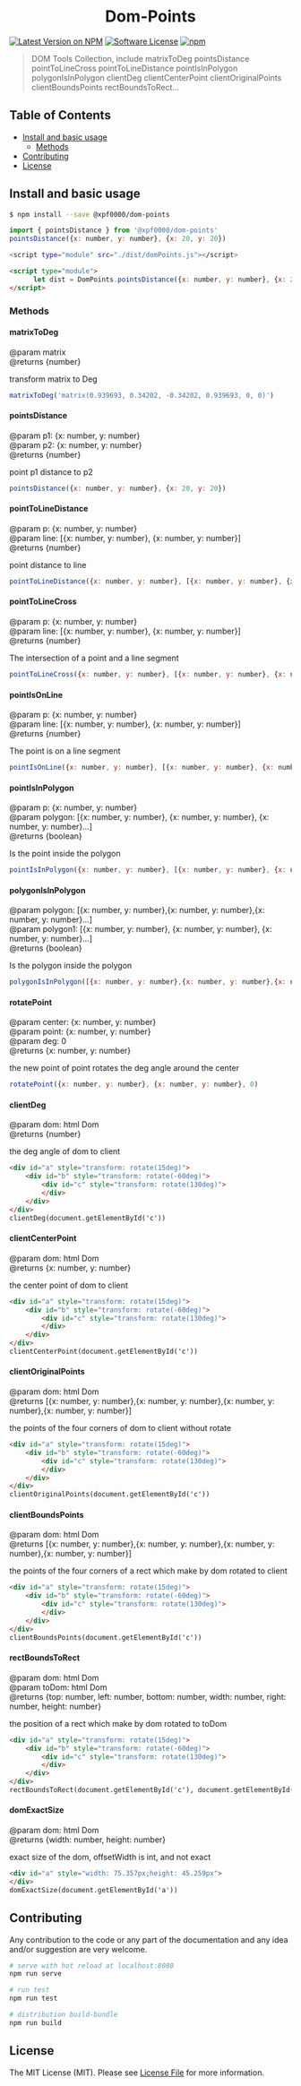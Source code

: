 <h1 align="center">Dom-Points</h1>

[![Latest Version on NPM](https://img.shields.io/npm/v/@xpf0000/dom-points.svg?style=flat-square)](https://npmjs.com/package/@xpf0000/dom-points)
[![Software License](https://img.shields.io/badge/license-MIT-brightgreen.svg?style=flat-square)](LICENSE.md)
[![npm](https://img.shields.io/npm/dt/@xpf0000/dom-points.svg?style=flat-square)](https://www.npmjs.com/package/@xpf0000/dom-points)

> DOM Tools Collection, include matrixToDeg pointsDistance pointToLineCross pointToLineDistance pointIsInPolygon polygonIsInPolygon clientDeg clientCenterPoint clientOriginalPoints clientBoundsPoints rectBoundsToRect...


## Table of Contents

* [Install and basic usage](#install-and-basic-usage)
  * [Methods](#methods)
* [Contributing](#contributing)
* [License](#license)


## Install and basic usage

```bash
$ npm install --save @xpf0000/dom-points
```

```js
import { pointsDistance } from '@xpf0000/dom-points'
pointsDistance({x: number, y: number}, {x: 20, y: 20})
```

```bash
<script type="module" src="./dist/domPoints.js"></script>
```

```html
<script type="module">
      let dist = DomPoints.pointsDistance({x: number, y: number}, {x: 20, y: 20})
</script>
```

### Methods

#### matrixToDeg
@param matrix<br>
@returns {number}<br>

transform matrix to Deg

```js
matrixToDeg('matrix(0.939693, 0.34202, -0.34202, 0.939693, 0, 0)')
```

#### pointsDistance
@param p1: {x: number, y: number}<br>
@param p2: {x: number, y: number}<br>
@returns {number}<br>

point p1 distance to p2

```js
pointsDistance({x: number, y: number}, {x: 20, y: 20})
```

#### pointToLineDistance
@param p: {x: number, y: number}<br>
@param line: \[{x: number, y: number}, {x: number, y: number}\]<br>
@returns {number}<br>

point distance to line

```js
pointToLineDistance({x: number, y: number}, [{x: number, y: number}, {x: number, y: number}])
```

#### pointToLineCross
@param p: {x: number, y: number}<br>
@param line: \[{x: number, y: number}, {x: number, y: number}\]<br>
@returns {number}<br>

The intersection of a point and a line segment

```js
pointToLineCross({x: number, y: number}, [{x: number, y: number}, {x: number, y: number}])
```

#### pointIsOnLine
@param p: {x: number, y: number}<br>
@param line: \[{x: number, y: number}, {x: number, y: number}\]<br>
@returns {number}<br>

The point is on a line segment

```js
pointIsOnLine({x: number, y: number}, [{x: number, y: number}, {x: number, y: number}])
```

#### pointIsInPolygon
@param p: {x: number, y: number}<br>
@param polygon: \[{x: number, y: number}, {x: number, y: number}, {x: number, y: number}...\]<br>
@returns {boolean}<br>

Is the point inside the polygon

```js
pointIsInPolygon({x: number, y: number}, [{x: number, y: number}, {x: number, y: number}, {x: number, y: number}])
```

#### polygonIsInPolygon
@param polygon: \[{x: number, y: number},{x: number, y: number},{x: number, y: number}...\]<br>
@param polygon1: \[{x: number, y: number}, {x: number, y: number}, {x: number, y: number}...\]<br>
@returns {boolean}<br>

Is the polygon inside the polygon

```js
polygonIsInPolygon([{x: number, y: number},{x: number, y: number},{x: number, y: number}], [{x: number, y: number}, {x: number, y: number}, {x: number, y: number}])
```

#### rotatePoint
@param center: {x: number, y: number}<br>
@param point: {x: number, y: number}<br>
@param deg: 0<br>
@returns {x: number, y: number}<br>

the new point of point rotates the deg angle around the center

```js
rotatePoint({x: number, y: number}, {x: number, y: number}, 0)
```

#### clientDeg
@param dom: html Dom<br>
@returns {number}<br>

the deg angle of dom to client

```html
<div id="a" style="transform: rotate(15deg)">
    <div id="b" style="transform: rotate(-60deg)">
        <div id="c" style="transform: rotate(130deg)">
        </div>
    </div>
</div>
clientDeg(document.getElementById('c'))
```

#### clientCenterPoint
@param dom: html Dom<br>
@returns {x: number, y: number}<br>

the center point of dom to client

```html
<div id="a" style="transform: rotate(15deg)">
    <div id="b" style="transform: rotate(-60deg)">
        <div id="c" style="transform: rotate(130deg)">
        </div>
    </div>
</div>
clientCenterPoint(document.getElementById('c'))
```

#### clientOriginalPoints
@param dom: html Dom<br>
@returns \[{x: number, y: number},{x: number, y: number},{x: number, y: number},{x: number, y: number}\]<br>

the points of the four corners of dom to client without rotate

```html
<div id="a" style="transform: rotate(15deg)">
    <div id="b" style="transform: rotate(-60deg)">
        <div id="c" style="transform: rotate(130deg)">
        </div>
    </div>
</div>
clientOriginalPoints(document.getElementById('c'))
```

#### clientBoundsPoints
@param dom: html Dom<br>
@returns \[{x: number, y: number},{x: number, y: number},{x: number, y: number},{x: number, y: number}\]<br>

the points of the four corners of a rect which make by dom rotated to client

```html
<div id="a" style="transform: rotate(15deg)">
    <div id="b" style="transform: rotate(-60deg)">
        <div id="c" style="transform: rotate(130deg)">
        </div>
    </div>
</div>
clientBoundsPoints(document.getElementById('c'))
```

#### rectBoundsToRect
@param dom: html Dom<br>
@param toDom: html Dom<br>
@returns {top: number, left: number, bottom: number, width: number, right: number, height: number}<br>

the position of a rect which make by dom rotated to toDom

```html
<div id="a" style="transform: rotate(15deg)">
    <div id="b" style="transform: rotate(-60deg)">
        <div id="c" style="transform: rotate(130deg)">
        </div>
    </div>
</div>
rectBoundsToRect(document.getElementById('c'), document.getElementById('a'))
```

#### domExactSize
@param dom: html Dom<br>
@returns {width: number, height: number}<br>

exact size of the dom, offsetWidth is int, and not exact

```html
<div id="a" style="width: 75.357px;height: 45.259px">
</div>
domExactSize(document.getElementById('a'))
```

## Contributing

Any contribution to the code or any part of the documentation and any idea and/or suggestion are very welcome.

``` bash
# serve with hot reload at localhost:8080
npm run serve

# run test
npm run test

# distribution build-bundle
npm run build
```

## License

The MIT License (MIT). Please see [License File](LICENSE) for more information.
